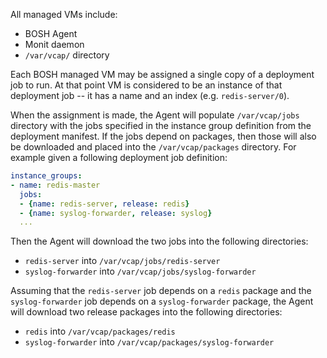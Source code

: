 All managed VMs include:

- BOSH Agent
- Monit daemon
- `/var/vcap/` directory

Each BOSH managed VM may be assigned a single copy of a deployment job to run. At that point VM is considered to be an instance of that deployment job -- it has a name and an index (e.g.  `redis-server/0`).

When the assignment is made, the Agent will populate `/var/vcap/jobs` directory with the jobs specified in the instance group definition from the deployment manifest. If the jobs depend on packages, then those will also be downloaded and placed into the `/var/vcap/packages` directory. For example given a following deployment job definition:

```yaml
instance_groups:
- name: redis-master
  jobs:
  - {name: redis-server, release: redis}
  - {name: syslog-forwarder, release: syslog}
  ...
```

Then the Agent will download the two jobs into the following directories:

- `redis-server` into `/var/vcap/jobs/redis-server`
- `syslog-forwarder` into `/var/vcap/jobs/syslog-forwarder`

Assuming that the `redis-server` job depends on a `redis` package and the `syslog-forwarder` job depends on a `syslog-forwarder` package, the Agent will download two release packages into the following directories:

- `redis` into `/var/vcap/packages/redis`
- `syslog-forwarder` into `/var/vcap/packages/syslog-forwarder`
